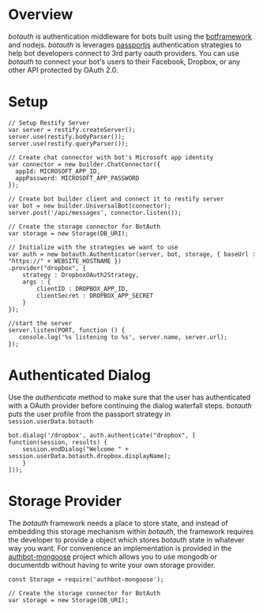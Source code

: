 
# Overview 
*botauth* is authentication middleware for bots built using the [botframework](http://botframework.com) and nodejs. *botauth* is leverages [passportjs](http://passportjs.org) authentication strategies to help bot developers connect to 3rd party oauth providers. You can use *botauth* to connect your bot's users to their Facebook, Dropbox, or any other API protected by OAuth 2.0. 

# Setup
	// Setup Restify Server
	var server = restify.createServer();
	server.use(restify.bodyParser());
	server.use(restify.queryParser());
	
	// Create chat connector with bot's Microsoft app identity
	var connector = new builder.ChatConnector({
      appId: MICROSOFT_APP_ID,
      appPassword: MICROSOFT_APP_PASSWORD
	});

	// Create bot builder client and connect it to restify server
	var bot = new builder.UniversalBot(connector);
	server.post('/api/messages', connector.listen());

	// Create the storage connector for BotAuth
	var storage = new Storage(DB_URI);

	// Initialize with the strategies we want to use
	var auth = new botauth.Authenticator(server, bot, storage, { baseUrl : "https://" + WEBSITE_HOSTNAME })
    .provider("dropbox", { 
        strategy : DropboxOAuth2Strategy,
        args : {
            clientID : DROPBOX_APP_ID,
            clientSecret : DROPBOX_APP_SECRET
        }
    });
		
	//start the server
	server.listen(PORT, function () {
	   console.log('%s listening to %s', server.name, server.url); 
	});

# Authenticated Dialog
Use the *authenticate* method to make sure that the user has authenticated with a OAuth provider before continuing the dialog waterfall steps.  *botauth* puts the user profile from the passport strategy in `session.userData.botauth`

	bot.dialog('/dropbox', auth.authenticate("dropbox", [ 
  	function(session, results) {
    	session.endDialog("Welcome " + session.userData.botauth.dropbox.displayName);
 		}
	]));

# Storage Provider
The *botauth* framework needs a place to store state, and instead of embedding this storage mechanism within *botauth*, the framework requires the developer to provide a object which stores *botauth* state in whatever way you want.  For convenience an implementation is provided in the [authbot-mongoose](https://github.com/mattdot/authbot-mongoose) project which allows you to use mongodb or documentdb without having to write your own storage provider.

	const Storage = require('authbot-mongoose');

	// Create the storage connector for BotAuth
	var storage = new Storage(DB_URI);
